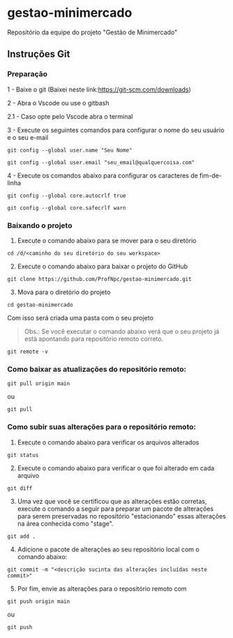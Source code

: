 # gestao-minimercado
Repositório da equipe do projeto "Gestão de Minimercado"

## Instruções Git ##

### Preparação ###

1 - Baixe o git (Baixei neste link:https://git-scm.com/downloads)

2 - Abra o Vscode ou use o gitbash

2.1 - Caso opte pelo Vscode abra o terminal

3 - Execute os seguintes comandos para configurar o nome do seu usuário e o seu e-mail

`git config --global user.name "Seu Nome"`

`git config --global user.email "seu_email@qualquercoisa.com"`

4 - Execute os comandos abaixo para configurar os caracteres de fim-de-linha

`git config --global core.autocrlf true`

`git config --global core.safecrlf warn`

### Baixando o projeto ###

1. Execute o comando abaixo para se mover para o seu diretório 

`cd /d/<caminho do seu diretório do seu workspace>`

2. Execute o comando abaixo para baixar o projeto do GitHub

`git clone https://github.com/ProfNpc/gestao-minimercado.git`

3. Mova para o diretório do projeto

`cd gestao-minimercado`

Com isso será criada uma pasta com o seu projeto

>Obs.: Se você executar o comando abaixo verá que o seu projeto já está apontando para repositório remoto correto.

`git remote -v`
	

### Como baixar as atualizações do repositório remoto: ###

`git pull origin main`

ou

`git pull`

### Como subir suas alterações para o repositório remoto: ###

1. Execute o comando abaixo para verificar os arquivos alterados

`git status`

2. Execute o comando abaixo para verificar o que foi alterado em cada arquivo

`git diff`

3. Uma vez que você se certificou que as alterações estão corretas, execute o comando a seguir para preparar um pacote de alterações para serem preservadas no repositório "estacionando" essas alterações na área conhecida como "stage".

`git add .`

4. Adicione o pacote de alterações ao seu repositório local com o comando abaixo:

`git commit -m "<descrição sucinta das alterações incluídas neste commit>"`

5. Por fim, envie as alterações para o repositório remoto com

`git push origin main`

ou

`git push`

